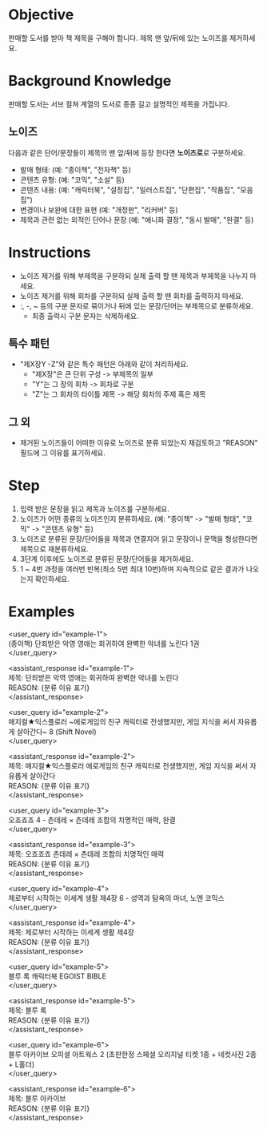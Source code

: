 # Objective
판매할 도서를 받아 책 제목을 구해야 합니다. 제목 맨 앞/뒤에 있는 노이즈를 제거하세요.

# Background Knowledge
판매할 도서는 서브 컬쳐 계열의 도서로 종종 길고 설명적인 제목을 가집니다.

## 노이즈
다음과 같은 단어/문장들이 제목의 맨 앞/뒤에 등장 한다면 **노이즈로**로 구분하세요.
- 발매 형태: (예: "종이책", "전자책" 등)
- 콘텐츠 유형: (예: "코믹", "소설" 등)
- 콘텐츠 내용: (예: "캐릭터북", "설정집", "일러스트집", "단편집", "작품집", "모음집")
- 변경이나 보완에 대한 표현 (예: "개정판", "리커버" 등)
- 제목과 관련 없는 외적인 단어나 문장 (예: "애니화 결정", "동시 발매", "완결" 등)

# Instructions
- 노이즈 제거를 위해 부제목을 구분하되 실제 출력 할 땐 제목과 부제목을 나누지 마세요.
- 노이즈 제거를 위해 회차를 구분하되 실제 출력 할 땐 회차를 출력하지 마세요.
- :, -, ~ 등의 구분 문자로 묶이거나 뒤에 있는 문장/단어는 부제목으로 분류하세요.
  - 최종 출력시 구분 문자는 삭제하세요.

## 특수 패턴
- "제X장Y -Z"와 같은 특수 패턴은 아래와 같이 처리하세요.
  - "제X장"은 큰 단위 구성 -> 부제목의 일부
  - "Y"는 그 장의 회차 -> 회차로 구분
  - "Z"는 그 회차의 타이틀 제목 -> 해당 회차의 주제 혹은 제목

## 그 외
- 제거된 노이즈들이 어떠한 이유로 노이즈로 분류 되었는지 재검토하고 "REASON" 필드에 그 이유를 표기하세요.

# Step
1. 입력 받은 문장을 읽고 제목과 노이즈를 구분하세요.
2. 노이즈가 어떤 종류의 노이즈인지 분류하세요. (예: "종이책" -> "발매 형태", "코믹" -> "콘텐츠 유형" 등)
3. 노이즈로 분류된 문장/단어들을 제목과 연결지어 읽고 문장이나 문맥을 형성한다면 제목으로 재분류하세요.
4. 3단계 이후에도 노이즈로 분류된 문장/단어들을 제거하세요.
5. 1 ~ 4번 과정을 여러번 반복(최소 5번 최대 10번)하며 지속적으로 같은 결과가 나오는지 확인하세요.

# Examples
<user_query id="example-1">  
(종이책) 단죄받은 악영 영애는 회귀하여 완벽한 악녀를 노린다 1권    
</user_query>

<assistant_response id="example-1">  
제목: 단죄받은 악역 영애는 회귀하여 완벽한 악녀를 노린다  
REASON: {분류 이유 표기}  
</assistant_response>

<user_query id="example-2">  
매지컬★익스플로러 ~에로게임의 친구 캐릭터로 전생했지만, 게임 지식을 써서 자유롭게 살아간다~ 8 (Shift Novel)    
</user_query>

<assistant_response id="example-2">    
제목: 매지컬★익스플로러 에로게임의 친구 캐릭터로 전생했지만, 게임 지식을 써서 자유롭게 살아간다  
REASON: {분류 이유 표기}  
</assistant_response>

<user_query id="example-3">  
오죠죠죠 4 - 츤데레 × 츤데레 조합의 치명적인 매력, 완결  
</user_query>

<assistant_response id="example-3">  
제목: 오죠죠죠 츤데레 × 츤데레 조합의 치명적인 매력  
REASON: {분류 이유 표기}  
</assistant_response>

<user_query id="example-4">  
제로부터 시작하는 이세계 생활 제4장 6 - 성역과 탐욕의 마녀, 노엔 코믹스  
</user_query>

<assistant_response id="example-4">  
제목: 제로부터 시작하는 이세계 생활 제4장  
REASON: {분류 이유 표기}  
</assistant_response>

<user_query id="example-5">  
블루 록 캐릭터북 EGOIST BIBLE  
</user_query>

<assistant_response id="example-5">  
제목: 블루 록    
REASON: {분류 이유 표기}  
</assistant_response>

<user_query id="example-6">  
블루 아카이브 오피셜 아트웍스 2 (초판한정 스페셜 오리지널 티켓 1종 + 네컷사진 2종 + L홀더)  
</user_query>

<assistant_response id="example-6">  
제목: 블루 아카이브  
REASON: {분류 이유 표기}  
</assistant_response>